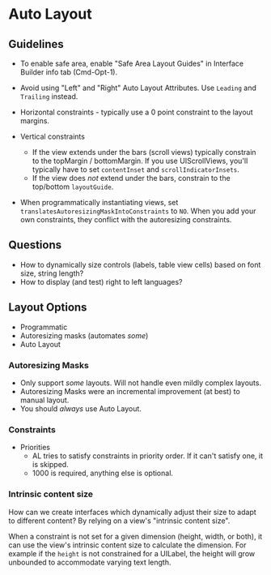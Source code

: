 # Auto Layout

## Guidelines

* To enable safe area, enable "Safe Area Layout Guides" in Interface Builder info tab (Cmd-Opt-1).

* Avoid using "Left" and "Right" Auto Layout Attributes. Use `Leading` and
  `Trailing` instead.

* Horizontal constraints - typically use a 0 point constraint to the layout
  margins.

* Vertical constraints
  * If the view extends under the bars (scroll views) typically constrain to the
    topMargin / bottomMargin. If you use UIScrollViews, you'll typically have to
    set `contentInset` and `scrollIndicatorInsets`.
  * If the view does *not* extend under the bars, constrain to the top/bottom
    `layoutGuide`.

* When programmatically instantiating views, set
  `translatesAutoresizingMaskIntoConstraints` to `NO`. When you add your own
  constraints, they conflict with the autoresizing constraints.

## Questions

* How to dynamically size controls (labels, table view cells) based on font size, string length?
* How to display (and test) right to left languages?

## Layout Options

* Programmatic
* Autoresizing masks (automates *some*)
* Auto Layout

### Autoresizing Masks

* Only support *some* layouts. Will not handle even mildly complex layouts.
* Autoresizing Masks were an incremental improvement (at best) to manual layout.
* You should *always* use Auto Layout.

### Constraints

* Priorities
  * AL tries to satisfy constraints in priority order. If it can't satisfy one,
    it is skipped.
  * 1000 is required, anything else is optional.

### Intrinsic content size

How can we create interfaces which dynamically adjust their size to adapt to
different content? By relying on a view's "intrinsic content size".

When a constraint is not set for a given dimension (height, width, or both), it
can use the view's intrinsic content size to calculate the dimension. For
example if the `height` is not constrained for a UILabel, the height will grow
unbounded to accommodate varying text length.

